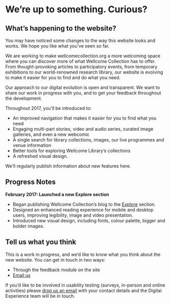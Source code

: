 # We’re up to something. Curious?

## What’s happening to the website?
You may have noticed some changes to the way this website looks and works. We hope you like what you’ve seen so far. 

We are working to make wellcomecollection.org a more welcoming space where you can discover more of what Wellcome Collection has to offer. From thought-provoking articles to participatory events, from temporary exhibitions to our world-renowned research library, our website is evolving to make it easier for you to find and do what you need.

Our approach to our digital evolution is open and transparent. We want to share our work in progress with you, and to get your feedback throughout the development. 

Throughout 2017, you’ll be introduced to: 

* An improved navigation that makes it easier for you to find what you need 
* Engaging multi-part stories, video and audio series, curated image galleries, and even a new webcomic
* A single search for library collections, images, our live programmes and venue information
* Better tools for exploring Wellcome Library’s collections
* A refreshed visual design.

We’ll regularly publish information about new features here. 

## Progress Notes
**February 2017: Launched a new Explore section**
* Began publishing Wellcome Collection’s blog to the [Explore](https://next.wellcomecollection.org/explore) section. 
* Designed an enhanced reading experience for mobile and desktop users, improving legibility, image and video presentation.
* Introduced new visual design, including fonts, colour palette, bigger and bolder images.

## Tell us what you think
This is a work in progress, and we’d like to know what you think about the new website. You can get in touch in two ways:

* Through the feedback module on the site
* [Email us](LibraryWebEditorial@wellcome.ac.uk)

If you’d like to be involved in usability testing (surveys, in-person and online activities) please [drop us an email](LibraryWebEditorial@wellcome.ac.uk) with your contact details and the Digital Experience team will be in touch. 
